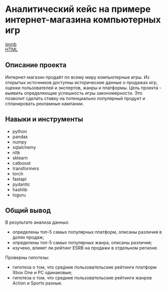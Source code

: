 # Аналитический кейс на примере интернет-магазина компьютерных игр

[ipynb](p05_computer_game_online_store.ipynb)\
[HTML](http://htmlpreview.github.io/?https://github.com/ilyaapa/portfolio/blob/main/Computer%20Game%20Online%20Store/p05_computer_game_online_store.html)


## Описание проекта

Интернет-магазин продаёт по всему миру компьютерные игры. Из открытых источников доступны исторические
данные о продажах игр, оценки пользователей и экспертов, жанры и платформы. Цель проекта - выявить определяющие
успешность игры закономерности. Это позволит сделать ставку на потенциально популярный продукт и спланировать
рекламные кампании.

## Навыки и инструменты

- python
- pandas
- numpy
- sqlalchemy
- nltk
- sklearn
- catboost
- transformers
- torch
- fastapi
- pydantic
- hashlib
- loguru


## Общий вывод

В результате анализа данных:
- определены топ-5 самых популярных платформ, описаны различия в долях продаж;
- определены топ-5 самых популярных жанра, описаны различия;
- изучено, влияет ли рейтинг ESRB на продажи в отдельном регионе.

Проверны гипотезы:
- гипотеза о том, что средние пользовательские рейтинги платформ Xbox One и PC одинаковые;
- гипотеза о том, что средние пользовательские рейтинги жанров Action и Sports разные.
